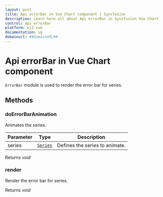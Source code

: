 ```yaml
---
layout: post
title: Api errorBar in Vue Chart component | Syncfusion
description: Learn here all about Api errorBar in Syncfusion Vue Chart component of Syncfusion Essential JS 2 and more.
control: Api errorBar 
platform: ej2-vue
documentation: ug
domainurl: ##DomainURL##
---
```


# Api errorBar in Vue Chart component

`ErrorBar` module is used to render the error bar for series.

## Methods

### doErrorBarAnimation

Animates the series.

| Parameter | Type | Description |
|------|------|-------------|
| series |  [`Series`](https://ej2.syncfusion.com/vue/documentation/api-series.html) | Defines the series to animate. |

Returns *void*

### render

Render the error bar for series.

Returns *void*
